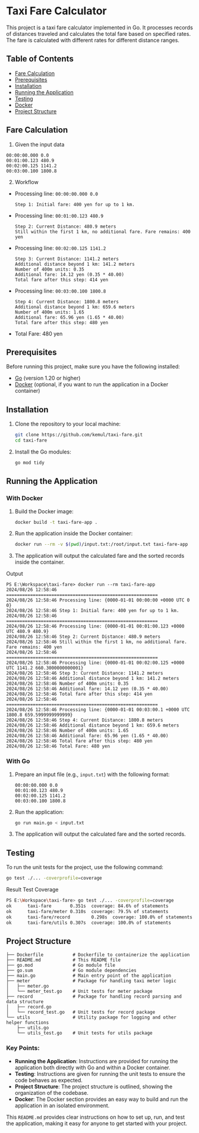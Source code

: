 # Taxi Fare Calculator

This project is a taxi fare calculator implemented in Go. It processes records of distances traveled and calculates the total fare based on specified rates. The fare is calculated with different rates for different distance ranges.

## Table of Contents
- [Fare Calculation](#fare-calculation)
- [Prerequisites](#prerequisites)
- [Installation](#installation)
- [Running the Application](#running-the-application)
- [Testing](#testing)
- [Docker](#docker)
- [Project Structure](#project-structure)

## Fare Calculation
1. Given the input data
```text
00:00:00.000 0.0
00:01:00.123 480.9
00:02:00.125 1141.2
00:03:00.100 1800.8
```
2. Workflow
- Processing line: `00:00:00.000 0.0`
    ```
    Step 1: Initial fare: 400 yen for up to 1 km.
    ```        
- Processing line: `00:01:00.123 480.9`
    ```
    Step 2: Current Distance: 480.9 meters
    Still within the first 1 km, no additional fare. Fare remains: 400 yen
    ```        
- Processing line: `00:02:00.125 1141.2`
    ```
    Step 3: Current Distance: 1141.2 meters
    Additional distance beyond 1 km: 141.2 meters
    Number of 400m units: 0.35
    Additional fare: 14.12 yen (0.35 * 40.00)
    Total fare after this step: 414 yen
    ```
- Processing line: `00:03:00.100 1800.8`
    ```
    Step 4: Current Distance: 1800.8 meters
    Additional distance beyond 1 km: 659.6 meters
    Number of 400m units: 1.65
    Additional fare: 65.96 yen (1.65 * 40.00)
    Total fare after this step: 480 yen
    ```
- Total Fare: 480 yen




## Prerequisites

Before running this project, make sure you have the following installed:

- [Go](https://golang.org/doc/install) (version 1.20 or higher)
- [Docker](https://docs.docker.com/get-docker/) (optional, if you want to run the application in a Docker container)

## Installation

1. Clone the repository to your local machine:
    ```bash
    git clone https://github.com/kemul/taxi-fare.git
    cd taxi-fare
    ```

2. Install the Go modules:
    ```bash
    go mod tidy
    ```

## Running the Application
### With Docker

1. Build the Docker image:
    ```bash
    docker build -t taxi-fare-app .
    ```

2. Run the application inside the Docker container:
    ```bash
    docker run --rm -v $(pwd)/input.txt:/root/input.txt taxi-fare-app
    ```

3. The application will output the calculated fare and the sorted records inside the container.

Output 
```
PS E:\Workspace\taxi-fare> docker run --rm taxi-fare-app
2024/08/26 12:58:46 =========================================================
2024/08/26 12:58:46 Processing line: {0000-01-01 00:00:00 +0000 UTC 0 0}
2024/08/26 12:58:46 Step 1: Initial fare: 400 yen for up to 1 km.
2024/08/26 12:58:46 =========================================================
2024/08/26 12:58:46 Processing line: {0000-01-01 00:01:00.123 +0000 UTC 480.9 480.9}
2024/08/26 12:58:46 Step 2: Current Distance: 480.9 meters
2024/08/26 12:58:46 Still within the first 1 km, no additional fare. Fare remains: 400 yen
2024/08/26 12:58:46 =========================================================
2024/08/26 12:58:46 Processing line: {0000-01-01 00:02:00.125 +0000 UTC 1141.2 660.3000000000001}
2024/08/26 12:58:46 Step 3: Current Distance: 1141.2 meters
2024/08/26 12:58:46 Additional distance beyond 1 km: 141.2 meters
2024/08/26 12:58:46 Number of 400m units: 0.35
2024/08/26 12:58:46 Additional fare: 14.12 yen (0.35 * 40.00)
2024/08/26 12:58:46 Total fare after this step: 414 yen
2024/08/26 12:58:46 =========================================================
2024/08/26 12:58:46 Processing line: {0000-01-01 00:03:00.1 +0000 UTC 1800.8 659.5999999999999}
2024/08/26 12:58:46 Step 4: Current Distance: 1800.8 meters
2024/08/26 12:58:46 Additional distance beyond 1 km: 659.6 meters
2024/08/26 12:58:46 Number of 400m units: 1.65
2024/08/26 12:58:46 Additional fare: 65.96 yen (1.65 * 40.00)
2024/08/26 12:58:46 Total fare after this step: 480 yen
2024/08/26 12:58:46 Total Fare: 480 yen
```

### With Go

1. Prepare an input file (e.g., `input.txt`) with the following format:
    ```
    00:00:00.000 0.0
    00:01:00.123 480.9
    00:02:00.125 1141.2
    00:03:00.100 1800.8
    ```

2. Run the application:
    ```bash
    go run main.go < input.txt
    ```

3. The application will output the calculated fare and the sorted records.



## Testing

To run the unit tests for the project, use the following command:

```bash
go test ./... -coverprofile=coverage
```
Result Test Coverage 
```bash
PS E:\Workspace\taxi-fare> go test ./... -coverprofile=coverage
ok      taxi-fare       0.351s  coverage: 84.6% of statements
ok      taxi-fare/meter 0.310s  coverage: 79.5% of statements
ok      taxi-fare/record        0.298s  coverage: 100.0% of statements
ok      taxi-fare/utils 0.307s  coverage: 100.0% of statements
```

## Project Structure

```
├── Dockerfile           # Dockerfile to containerize the application
├── README.md            # This README file
├── go.mod               # Go module file
├── go.sum               # Go module dependencies
├── main.go              # Main entry point of the application
├── meter                # Package for handling taxi meter logic
│   ├── meter.go
│   └── meter_test.go    # Unit tests for meter package
├── record               # Package for handling record parsing and data structure
│   ├── record.go
│   └── record_test.go   # Unit tests for record package
└── utils                # Utility package for logging and other helper functions
    ├── utils.go
    └── utils_test.go    # Unit tests for utils package
```

### Key Points:

- **Running the Application**: Instructions are provided for running the application both directly with Go and within a Docker container.
- **Testing**: Instructions are given for running the unit tests to ensure the code behaves as expected.
- **Project Structure**: The project structure is outlined, showing the organization of the codebase.
- **Docker**: The Docker section provides an easy way to build and run the application in an isolated environment.

This `README.md` provides clear instructions on how to set up, run, and test the application, making it easy for anyone to get started with your project.
